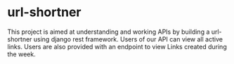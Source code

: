 # url-shortner
This project is aimed at understanding and working APIs by building a url-shortner using django rest framework.
Users of our API can view all active links. Users are also provided with an endpoint to view Links created during the week.
